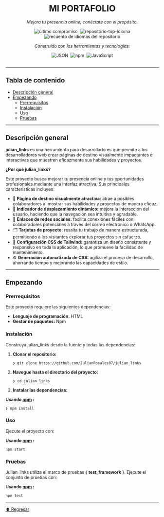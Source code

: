 
<div align="center" class="text-center">
<h1><font style="vertical-align: inherit;"><font style="vertical-align: inherit;">MI PORTAFOLIO</font></font></h1>
<p><em><font style="vertical-align: inherit;"><font style="vertical-align: inherit;">Mejora tu presencia online, conéctate con el propósito.</font></font></em></p>

<img alt="último compromiso" src="https://img.shields.io/github/last-commit/JulianRosales07/julian_links?style=flat&amp;logo=git&amp;logoColor=white&amp;color=0080ff" class="inline-block mx-1" style="margin: 0px 2px;">
<img alt="repositorio-top-idioma" src="https://img.shields.io/github/languages/top/JulianRosales07/julian_links?style=flat&amp;color=0080ff" class="inline-block mx-1" style="margin: 0px 2px;">
<img alt="recuento de idiomas del repositorio" src="https://img.shields.io/github/languages/count/JulianRosales07/julian_links?style=flat&amp;color=0080ff" class="inline-block mx-1" style="margin: 0px 2px;">
<p><em><font style="vertical-align: inherit;"><font style="vertical-align: inherit;">Construido con las herramientas y tecnologías:</font></font></em></p>
<img alt="JSON" src="https://img.shields.io/badge/JSON-000000.svg?style=flat&amp;logo=JSON&amp;logoColor=white" class="inline-block mx-1" style="margin: 0px 2px;">
<img alt="npm" src="https://img.shields.io/badge/npm-CB3837.svg?style=flat&amp;logo=npm&amp;logoColor=white" class="inline-block mx-1" style="margin: 0px 2px;">
<img alt="JavaScript" src="https://img.shields.io/badge/JavaScript-F7DF1E.svg?style=flat&amp;logo=JavaScript&amp;logoColor=black" class="inline-block mx-1" style="margin: 0px 2px;">
</div>
<br>
<hr>
<h2><font style="vertical-align: inherit;"><font style="vertical-align: inherit;">Tabla de contenido</font></font></h2>
<ul class="list-disc pl-4 my-0">
<li class="my-0"><a href="#overview"><font style="vertical-align: inherit;"><font style="vertical-align: inherit;">Descripción general</font></font></a></li>
<li class="my-0"><a href="#getting-started"><font style="vertical-align: inherit;"><font style="vertical-align: inherit;">Empezando</font></font></a>
<ul class="list-disc pl-4 my-0">
<li class="my-0"><a href="#prerequisites"><font style="vertical-align: inherit;"><font style="vertical-align: inherit;">Prerrequisitos</font></font></a></li>
<li class="my-0"><a href="#installation"><font style="vertical-align: inherit;"><font style="vertical-align: inherit;">Instalación</font></font></a></li>
<li class="my-0"><a href="#usage"><font style="vertical-align: inherit;"><font style="vertical-align: inherit;">Uso</font></font></a></li>
<li class="my-0"><a href="#testing"><font style="vertical-align: inherit;"><font style="vertical-align: inherit;">Pruebas</font></font></a></li>
</ul>
</li>
</ul>
<hr>
<h2><font style="vertical-align: inherit;"><font style="vertical-align: inherit;">Descripción general</font></font></h2>
<p><strong><font style="vertical-align: inherit;"><font style="vertical-align: inherit;">julian_links</font></font></strong><font style="vertical-align: inherit;"><font style="vertical-align: inherit;"> es una herramienta para desarrolladores que permite a los desarrolladores web crear páginas de destino visualmente impactantes e interactivas que muestren eficazmente sus habilidades y proyectos.</font></font></p>
<p><strong><font style="vertical-align: inherit;"><font style="vertical-align: inherit;">¿Por qué julian_links?</font></font></strong></p>
<p><font style="vertical-align: inherit;"><font style="vertical-align: inherit;">Este proyecto busca mejorar tu presencia online y tus oportunidades profesionales mediante una interfaz atractiva. Sus principales características incluyen:</font></font></p>
<ul class="list-disc pl-4 my-0">
<li class="my-0"><font style="vertical-align: inherit;"><font style="vertical-align: inherit;">🎨 </font></font><strong><font style="vertical-align: inherit;"><font style="vertical-align: inherit;">Página de destino visualmente atractiva:</font></font></strong><font style="vertical-align: inherit;"><font style="vertical-align: inherit;"> atrae a posibles colaboradores al mostrar sus habilidades y proyectos de manera eficaz.</font></font></li>
<li class="my-0"><font style="vertical-align: inherit;"><font style="vertical-align: inherit;">📱 </font></font><strong><font style="vertical-align: inherit;"><font style="vertical-align: inherit;">Indicador de desplazamiento dinámico:</font></font></strong><font style="vertical-align: inherit;"><font style="vertical-align: inherit;"> mejora la interacción del usuario, haciendo que la navegación sea intuitiva y agradable.</font></font></li>
<li class="my-0"><font style="vertical-align: inherit;"><font style="vertical-align: inherit;">🔗 </font></font><strong><font style="vertical-align: inherit;"><font style="vertical-align: inherit;">Enlaces de redes sociales:</font></font></strong><font style="vertical-align: inherit;"><font style="vertical-align: inherit;"> facilita conexiones fáciles con colaboradores potenciales a través del correo electrónico o WhatsApp.</font></font></li>
<li class="my-0"><font style="vertical-align: inherit;"><font style="vertical-align: inherit;">🗂️ </font></font><strong><font style="vertical-align: inherit;"><font style="vertical-align: inherit;">Tarjetas de proyecto:</font></font></strong><font style="vertical-align: inherit;"><font style="vertical-align: inherit;"> resalta tu trabajo de manera estructurada, permitiendo a los visitantes explorar tus proyectos sin esfuerzo.</font></font></li>
<li class="my-0"><font style="vertical-align: inherit;"><font style="vertical-align: inherit;">🎉 </font></font><strong><font style="vertical-align: inherit;"><font style="vertical-align: inherit;">Configuración CSS de Tailwind:</font></font></strong><font style="vertical-align: inherit;"><font style="vertical-align: inherit;"> garantiza un diseño consistente y responsivo en toda la aplicación, lo que promueve la facilidad de mantenimiento.</font></font></li>
<li class="my-0"><font style="vertical-align: inherit;"><font style="vertical-align: inherit;">⚙️ </font></font><strong><font style="vertical-align: inherit;"><font style="vertical-align: inherit;">Generación automatizada de CSS:</font></font></strong><font style="vertical-align: inherit;"><font style="vertical-align: inherit;"> agiliza el proceso de desarrollo, ahorrando tiempo y mejorando las capacidades de estilo.</font></font></li>
</ul>
<hr>
<h2><font style="vertical-align: inherit;"><font style="vertical-align: inherit;">Empezando</font></font></h2>
<h3><font style="vertical-align: inherit;"><font style="vertical-align: inherit;">Prerrequisitos</font></font></h3>
<p><font style="vertical-align: inherit;"><font style="vertical-align: inherit;">Este proyecto requiere las siguientes dependencias:</font></font></p>
<ul class="list-disc pl-4 my-0">
<li class="my-0"><strong><font style="vertical-align: inherit;"><font style="vertical-align: inherit;">Lenguaje de programación:</font></font></strong><font style="vertical-align: inherit;"><font style="vertical-align: inherit;"> HTML</font></font></li>
<li class="my-0"><strong><font style="vertical-align: inherit;"><font style="vertical-align: inherit;">Gestor de paquetes:</font></font></strong><font style="vertical-align: inherit;"><font style="vertical-align: inherit;"> Npm</font></font></li>
</ul>
<h3><font style="vertical-align: inherit;"><font style="vertical-align: inherit;">Instalación</font></font></h3>
<p><font style="vertical-align: inherit;"><font style="vertical-align: inherit;">Construya julian_links desde la fuente y todas las dependencias:</font></font></p>
<ol>
<li class="my-0">
<p><strong><font style="vertical-align: inherit;"><font style="vertical-align: inherit;">Clonar el repositorio:</font></font></strong></p>
<pre><code class="language-sh">❯ git clone https://github.com/JulianRosales07/julian_links
</code></pre>
</li>
<li class="my-0">
<p><strong><font style="vertical-align: inherit;"><font style="vertical-align: inherit;">Navegue hasta el directorio del proyecto:</font></font></strong></p>
<pre><code class="language-sh">❯ cd julian_links
</code></pre>
</li>
<li class="my-0">
<p><strong><font style="vertical-align: inherit;"><font style="vertical-align: inherit;">Instalar las dependencias:</font></font></strong></p>
</li>
</ol>
<p><strong><font style="vertical-align: inherit;"><font style="vertical-align: inherit;">Usando </font></font><a href="https://www.npmjs.com/"><font style="vertical-align: inherit;"><font style="vertical-align: inherit;">npm</font></font></a><font style="vertical-align: inherit;"><font style="vertical-align: inherit;"> :</font></font></strong></p>
<pre><code class="language-sh">❯ npm install
</code></pre>
<h3><font style="vertical-align: inherit;"><font style="vertical-align: inherit;">Uso</font></font></h3>
<p><font style="vertical-align: inherit;"><font style="vertical-align: inherit;">Ejecute el proyecto con:</font></font></p>
<p><strong><font style="vertical-align: inherit;"><font style="vertical-align: inherit;">Usando </font></font><a href="https://www.npmjs.com/"><font style="vertical-align: inherit;"><font style="vertical-align: inherit;">npm</font></font></a><font style="vertical-align: inherit;"><font style="vertical-align: inherit;"> :</font></font></strong></p>
<pre><code class="language-sh">npm start
</code></pre>
<h3><font style="vertical-align: inherit;"><font style="vertical-align: inherit;">Pruebas</font></font></h3>
<p><font style="vertical-align: inherit;"><font style="vertical-align: inherit;">Julian_links utiliza el marco de pruebas { </font></font><strong><font style="vertical-align: inherit;"><font style="vertical-align: inherit;">test_framework</font></font></strong><font style="vertical-align: inherit;"><font style="vertical-align: inherit;"> }. Ejecute el conjunto de pruebas con:</font></font></p>
<p><strong><font style="vertical-align: inherit;"><font style="vertical-align: inherit;">Usando </font></font><a href="https://www.npmjs.com/"><font style="vertical-align: inherit;"><font style="vertical-align: inherit;">npm</font></font></a><font style="vertical-align: inherit;"><font style="vertical-align: inherit;"> :</font></font></strong></p>
<pre><code class="language-sh">npm test
</code></pre>
<hr>
<div align="left" class=""><a href="#top"><font style="vertical-align: inherit;"><font style="vertical-align: inherit;">⬆ Regresar</font></font></a></div>
